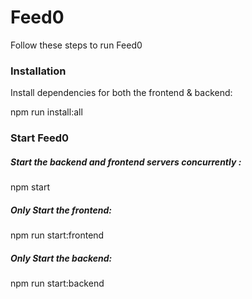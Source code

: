 # Feed0

Follow these steps to run Feed0

### Installation

Install dependencies for both the frontend & backend:

npm run install:all

### Start Feed0

##### Start the backend and frontend servers concurrently :

npm start

##### Only Start the frontend:

npm run start:frontend

##### Only Start the backend:

npm run start:backend

